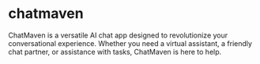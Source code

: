 # chatmaven
ChatMaven is a versatile AI chat app designed to revolutionize your conversational experience. Whether you need a virtual assistant, a friendly chat partner, or assistance with tasks, ChatMaven is here to help.
